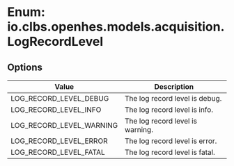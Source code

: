 # Enum: io.clbs.openhes.models.acquisition.LogRecordLevel

## Options

| Value | Description |
| --- | --- |
| LOG_RECORD_LEVEL_DEBUG | The log record level is debug. |
| LOG_RECORD_LEVEL_INFO | The log record level is info. |
| LOG_RECORD_LEVEL_WARNING | The log record level is warning. |
| LOG_RECORD_LEVEL_ERROR | The log record level is error. |
| LOG_RECORD_LEVEL_FATAL | The log record level is fatal. |
